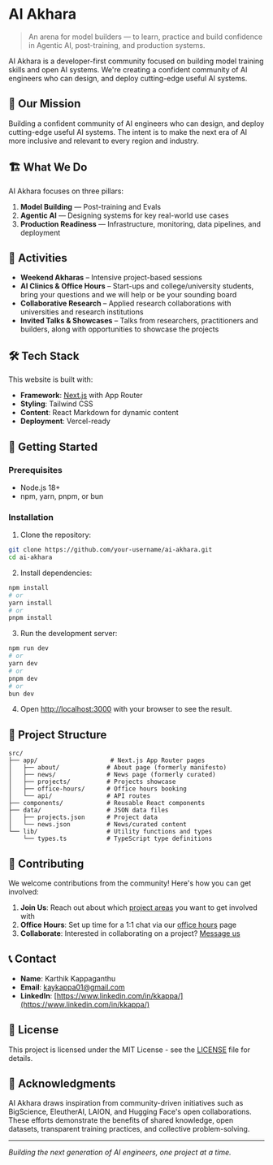 # AI Akhara

> An arena for model builders — to learn, practice and build confidence in Agentic AI, post-training, and production systems.

AI Akhara is a developer-first community focused on building model training skills and open AI systems. We're creating a confident community of AI engineers who can design, and deploy cutting-edge useful AI systems.

## 🎯 Our Mission

Building a confident community of AI engineers who can design, and deploy cutting-edge useful AI systems. The intent is to make the next era of AI more inclusive and relevant to every region and industry.

## 🏗️ What We Do

AI Akhara focuses on three pillars:

1. **Model Building** — Post-training and Evals
2. **Agentic AI** — Designing systems for key real-world use cases  
3. **Production Readiness** — Infrastructure, monitoring, data pipelines, and deployment

## 🚀 Activities

- **Weekend Akharas** – Intensive project-based sessions
- **AI Clinics & Office Hours** – Start-ups and college/university students, bring your questions and we will help or be your sounding board
- **Collaborative Research** – Applied research collaborations with universities and research institutions
- **Invited Talks & Showcases** – Talks from researchers, practitioners and builders, along with opportunities to showcase the projects

## 🛠️ Tech Stack

This website is built with:

- **Framework**: [Next.js](https://nextjs.org) with App Router
- **Styling**: Tailwind CSS
- **Content**: React Markdown for dynamic content
- **Deployment**: Vercel-ready

## 🚀 Getting Started

### Prerequisites

- Node.js 18+ 
- npm, yarn, pnpm, or bun

### Installation

1. Clone the repository:
```bash
git clone https://github.com/your-username/ai-akhara.git
cd ai-akhara
```

2. Install dependencies:
```bash
npm install
# or
yarn install
# or
pnpm install
```

3. Run the development server:
```bash
npm run dev
# or
yarn dev
# or
pnpm dev
# or
bun dev
```

4. Open [http://localhost:3000](http://localhost:3000) with your browser to see the result.

## 📁 Project Structure

```
src/
├── app/                    # Next.js App Router pages
│   ├── about/             # About page (formerly manifesto)
│   ├── news/              # News page (formerly curated)
│   ├── projects/          # Projects showcase
│   ├── office-hours/      # Office hours booking
│   └── api/               # API routes
├── components/            # Reusable React components
├── data/                  # JSON data files
│   ├── projects.json      # Project data
│   └── news.json          # News/curated content
└── lib/                   # Utility functions and types
    └── types.ts           # TypeScript type definitions
```

## 🤝 Contributing

We welcome contributions from the community! Here's how you can get involved:

1. **Join Us**: Reach out about which [project areas](/projects) you want to get involved with
2. **Office Hours**: Set up time for a 1:1 chat via our [office hours](/office-hours) page
3. **Collaborate**: Interested in collaborating on a project? [Message us](https://app.formbricks.com/s/cmfjwp9q03hayy501efmeqm3o)

## 📞 Contact

- **Name**: Karthik Kappaganthu
- **Email**: [kaykappa01@gmail.com](mailto:kaykappa01@gmail.com)
- **LinkedIn**: [https://www.linkedin.com/in/kkappa/](https://www.linkedin.com/in/kkappa/)

## 📄 License

This project is licensed under the MIT License - see the [LICENSE](LICENSE) file for details.

## 🌟 Acknowledgments

AI Akhara draws inspiration from community-driven initiatives such as BigScience, EleutherAI, LAION, and Hugging Face's open collaborations. These efforts demonstrate the benefits of shared knowledge, open datasets, transparent training practices, and collective problem-solving.

---

*Building the next generation of AI engineers, one project at a time.*